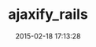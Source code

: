 ---
layout: post
title:  "ajaxify_rails"
repo:   "ncri/ajaxify_rails"
date:   2015-02-18 17:13:28
gemurl: https://github.com/ncri/ajaxify_rails
---